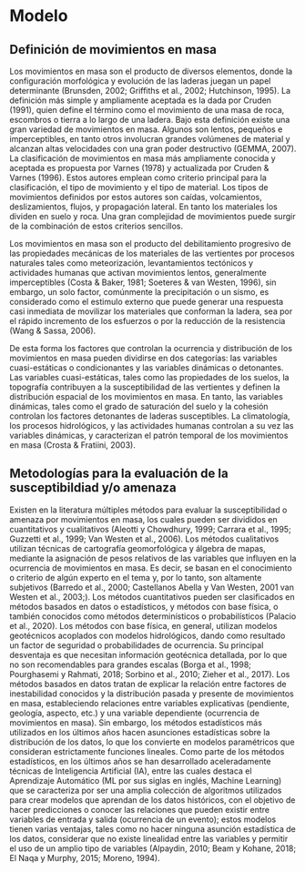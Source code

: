 # Modelo

## Definición de movimientos en masa
Los movimientos en masa son el producto de diversos elementos, donde la configuración morfológica y evolución de las laderas juegan un papel determinante (Brunsden, 2002; Griffiths et al., 2002; Hutchinson, 1995). La definición más simple y ampliamente aceptada es la dada por Cruden (1991), quien define el término como el movimiento de una masa de roca, escombros o tierra a lo largo de una ladera. Bajo esta definición existe una gran variedad de movimientos en masa. Algunos son lentos, pequeños e imperceptibles, en tanto otros involucran grandes volúmenes de material y alcanzan altas velocidades con una gran poder destructivo (GEMMA, 2007). La clasificación de movimientos en masa más ampliamente conocida y aceptada es propuesta por Varnes (1978) y actualizada por Cruden & Varnes (1996). Estos autores emplean como criterio principal para la clasificación, el tipo de movimiento y el tipo de material. Los tipos de movimientos definidos por estos autores son caídas, volcamientos, deslizamientos, flujos, y propagación lateral. En tanto los materiales los dividen en suelo y roca. Una gran complejidad de movimientos puede surgir de la combinación de estos criterios sencillos. 

Los movimientos en masa son el producto del debilitamiento progresivo de las propiedades mecánicas de los materiales de las vertientes por procesos naturales tales como meteorización, levantamientos tectónicos y actividades humanas que activan movimientos lentos, generalmente imperceptibles (Costa & Baker, 1981; Soeteres & van Westen, 1996), sin embargo, un solo factor, comúnmente la precipitación o un sismo, es considerado como el estimulo externo que puede generar una respuesta casi inmediata de movilizar los materiales que conforman la ladera, sea por el rápido incremento de los esfuerzos o por la reducción de la resistencia (Wang & Sassa, 2006).

De esta forma los factores que controlan la ocurrencia y distribución de los movimientos en masa pueden dividirse en dos categorías: las variables cuasi-estáticas o condicionantes y las variables dinámicas o detonantes. Las variables cuasi-estáticas, tales como las propiedades de los suelos, la topografía contribuyen a la susceptibilidad de las vertientes y definen la distribución espacial de los movimientos en masa. En tanto, las variables dinámicas, tales como el grado de saturación del suelo y la cohesión controlan los factores detonantes de laderas susceptibles. La climatología, los procesos hidrológicos, y las actividades humanas controlan a su vez las variables dinámicas, y caracterizan el patrón temporal de los movimientos en masa (Crosta & Fratiini, 2003).

## Metodologías para la evaluación de la susceptibildiad y/o amenaza
Existen en la literatura múltiples métodos para evaluar la susceptibilidad o amenaza por movimientos en masa, los cuales pueden ser divididos en cuantitativos y cualitativos (Aleotti y Chowdhury, 1999; Carrara et al., 1995; Guzzetti et al., 1999; Van Westen et al., 2006). Los métodos cualitativos utilizan técnicas de cartografía geomorfológica y álgebra de mapas, mediante la asignación de pesos relativos de las variables que influyen en la ocurrencia de movimientos en masa. Es decir, se basan en el conocimiento o criterio de algún experto en el tema y, por lo tanto, son altamente subjetivos (Barredo et al., 2000; Castellanos Abella y Van Westen, 2001 van Westen et al., 2003;). Los métodos cuantitativos pueden ser clasificados en métodos basados en datos o estadísticos, y métodos con base física, o también conocidos como métodos determinísticos o probabilísticos (Palacio et al., 2020). Los métodos con base física, en general, utilizan modelos geotécnicos acoplados con modelos hidrológicos, dando como resultado un factor de seguridad o probabilidades de ocurrencia. Su principal desventaja es que necesitan información geotécnica detallada, por lo que no son recomendables para grandes escalas (Borga et al., 1998; Pourghasemi y Rahmati, 2018; Sorbino et al., 2010; Zieher et al., 2017). Los métodos basados en datos tratan de explicar la relación entre factores de inestabilidad conocidos y la distribución pasada y presente de movimientos en masa, estableciendo relaciones entre variables explicativas (pendiente, geología, aspecto, etc.) y una variable dependiente (ocurrencia de movimientos en masa). Sin embargo, los métodos estadísticos más utilizados en los últimos años hacen asunciones estadísticas sobre la distribución de los datos, lo que los convierte en modelos paramétricos que consideran estrictamente funciones lineales. Como parte de los métodos estadísticos, en los últimos años se han 
desarrollado aceleradamente técnicas de Inteligencia Artificial (IA), entre las cuales destaca el Aprendizaje Automático (ML por sus siglas 
en inglés, Machine Learning) que se caracteriza por ser una amplia colección de algoritmos utilizados para crear modelos que aprendan 
de los datos históricos, con el objetivo de hacer predicciones o conocer las relaciones que pueden existir entre variables de entrada y salida (ocurrencia de un evento); estos modelos tienen varias ventajas, tales como no hacer ninguna asunción estadística de los datos, considerar que no existe linealidad entre las variables y permitir el uso de un amplio tipo de variables (Alpaydin, 2010; Beam y Kohane, 2018; El Naqa y Murphy, 2015; Moreno, 1994).
